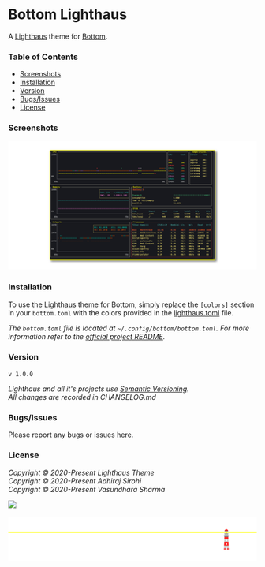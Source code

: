 # Bottom Lighthaus
A [Lighthaus](https://github.com/lighthaus-theme/lighthaus) theme for [Bottom](https://github.com/ClementTsang/bottom).

### Table of Contents
- [Screenshots](#screenshots)
- [Installation](#installation)
- [Version](#version)
- [Bugs/Issues](#bugs/issues)
- [License](#license)

### Screenshots

<p align="center"><img src="https://raw.githubusercontent.com/lighthaus-theme/bottom/master/bottom-01.png"><p>

### Installation
To use the Lighthaus theme for Bottom, simply replace the `[colors]` section in your `bottom.toml` with the colors provided in the [lighthaus.toml](https://github.com/lighthaus-theme/bottom/blob/master/src/bottom.toml) file. <br>

_The `bottom.toml` file is located at `~/.config/bottom/bottom.toml`. For more information refer to the [official project README](https://github.com/ClementTsang/bottom#config-files)._

### Version
```
v 1.0.0
```

_Lighthaus and all it's projects use [Semantic Versioning](https://semver.org/)._ <br/>
_All changes are recorded in CHANGELOG.md_

### Bugs/Issues
Please report any bugs or issues [here](https://github.com/lighthaus-theme/bottom/issues).

### License 

_Copyright © 2020-Present Lighthaus Theme_<br>
_Copyright © 2020-Present Adhiraj Sirohi_<br>
_Copyright © 2020-Present Vasundhara Sharma_

<p align="left"><a href="https://github.com/lighthaus-theme/bottom/blob/master/LICENSE"><img src="https://img.shields.io/static/v1.svg??style=flat&logo=appveyore&label=License&message=MIT&colorA=1C918A&colorB=50C16E"/></a></p>

<p align="center"><img src="https://raw.githubusercontent.com/lighthaus-theme/lighthaus/9e5cf66db03fc3e183e6cfbf7c4c04263a4f23df/ImageResources/lighthaus-border.svg"><p>

